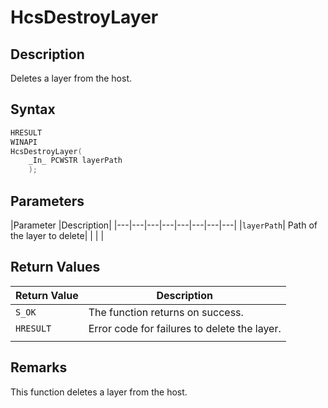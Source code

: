 # HcsDestroyLayer

## Description

Deletes a layer from the host.

## Syntax

```cpp
HRESULT
WINAPI
HcsDestroyLayer(
    _In_ PCWSTR layerPath
    );
```

## Parameters

|Parameter     |Description|
|---|---|---|---|---|---|---|---|
|`layerPath`| Path of the layer to delete|
|    |    |

## Return Values

|Return Value     |Description|
|---|---|
|`S_OK` |The function returns on success.|
|`HRESULT`| Error code for failures to delete the layer.|
|    |    |

## Remarks

This function deletes a layer from the host.
